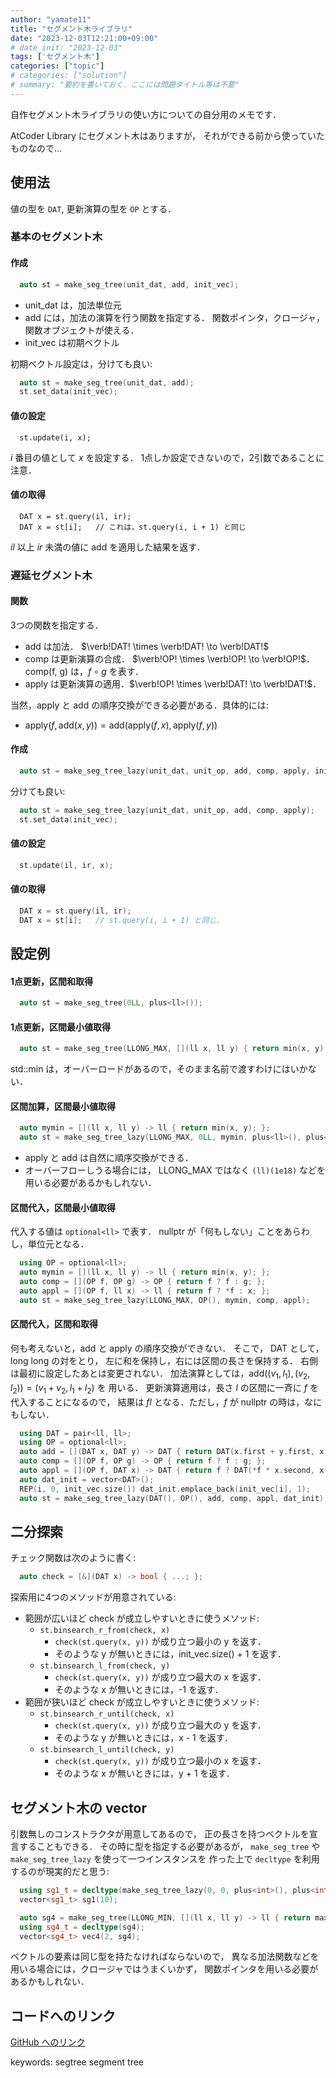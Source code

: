 ```yaml
---
author: "yamate11"
title: "セグメント木ライブラリ"
date: "2023-12-03T12:21:00+09:00"
# date_init: "2023-12-03"
tags: ['セグメント木']
categories: ["topic"]
# categories: ["solution"]
# summary: "要約を書いておく．ここには問題タイトル等は不要" 
---
```


自作セグメント木ライブラリの使い方についての自分用のメモです．

AtCoder Library にセグメント木はありますが，
それができる前から使っていたものなので...

## 使用法

値の型を `DAT`, 更新演算の型を `OP` とする．

### 基本のセグメント木

#### 作成

```cpp
  auto st = make_seg_tree(unit_dat, add, init_vec);
```

* unit_dat は，加法単位元
* add には，加法の演算を行う関数を指定する．
  関数ポインタ，クロージャ，関数オブジェクトが使える．
* init_vec は初期ベクトル

初期ベクトル設定は，分けても良い:

```cpp
  auto st = make_seg_tree(unit_dat, add);
  st.set_data(init_vec);
```

#### 値の設定

```
  st.update(i, x);
```

$i$ 番目の値として $x$ を設定する．
1点しか設定できないので，2引数であることに注意．


#### 値の取得

```
  DAT x = st.query(il, ir);
  DAT x = st[i];   // これは，st.query(i, i + 1) と同じ
```

$il$ 以上 $ir$ 未満の値に add を適用した結果を返す．

### 遅延セグメント木

#### 関数

3つの関数を指定する．

* add は加法． $\verb!DAT! \times \verb!DAT! \to \verb!DAT!$
* comp は更新演算の合成． $\verb!OP! \times \verb!OP! \to \verb!OP!$．
  comp(f, g) は，$f \circ g$ を表す．
* apply は更新演算の適用．$\verb!OP! \times \verb!DAT! \to \verb!DAT!$．

当然，apply と add の順序交換ができる必要がある．具体的には:

* $\text{apply}(f, \text{add}(x, y))
    = \text{add}(\text{apply}(f, x), \text{apply}(f, y))$

#### 作成

```cpp
  auto st = make_seg_tree_lazy(unit_dat, unit_op, add, comp, apply, init_vec);
```

分けても良い:

```cpp
  auto st = make_seg_tree_lazy(unit_dat, unit_op, add, comp, apply);
  st.set_data(init_vec);
```

#### 値の設定

```cpp
  st.update(il, ir, x);
```

#### 値の取得

```cpp
  DAT x = st.query(il, ir);
  DAT x = st[i];   // st.query(i, i + 1) と同じ．
```

## 設定例

#### 1点更新，区間和取得

```cpp
  auto st = make_seg_tree(0LL, plus<ll>());
```

#### 1点更新，区間最小値取得

```cpp
  auto st = make_seg_tree(LLONG_MAX, [](ll x, ll y) { return min(x, y); });
```

std::min は，オーバーロードがあるので，そのまま名前で渡すわけにはいかない．

#### 区間加算，区間最小値取得

```cpp
  auto mymin = [](ll x, ll y) -> ll { return min(x, y); };
  auto st = make_seg_tree_lazy(LLONG_MAX, 0LL, mymin, plus<ll>(), plus<ll>());
```

* apply と add は自然に順序交換ができる．
* オーバーフローしうる場合には， LLONG_MAX ではなく `(ll)(1e18)` などを用いる必要があるかもしれない．

#### 区間代入，区間最小値取得

代入する値は `optional<ll>` で表す．
nullptr が「何もしない」ことをあらわし，単位元となる．

```cpp
  using OP = optional<ll>;
  auto mymin = [](ll x, ll y) -> ll { return min(x, y); };
  auto comp = [](OP f, OP g) -> OP { return f ? f : g; };
  auto appl = [](OP f, ll x) -> ll { return f ? *f : x; };
  auto st = make_seg_tree_lazy(LLONG_MAX, OP(), mymin, comp, appl);
```

#### 区間代入，区間和取得

何も考えないと，add と apply の順序交換ができない．
そこで，
DAT として，long long の対をとり，
左に和を保持し，右には区間の長さを保持する．
右側は最初に設定したあとは変更されない．
加法演算としては，$\text{add}((v_1, l_1), (v_2, l_2)) = (v_1 + v_2, l_1 + l_2)$ を
用いる．
更新演算適用は，長さ $l$ の区間に一斉に $f$ を代入することになるので，
結果は $fl$ となる．ただし，$f$ が nullptr の時は，なにもしない．

```cpp
  using DAT = pair<ll, ll>;
  using OP = optional<ll>;
  auto add = [](DAT x, DAT y) -> DAT { return DAT(x.first + y.first, x.second + y.second); };
  auto comp = [](OP f, OP g) -> OP { return f ? f : g; };
  auto appl = [](OP f, DAT x) -> DAT { return f ? DAT(*f * x.second, x.second) : x; };
  auto dat_init = vector<DAT>();
  REP(i, 0, init_vec.size()) dat_init.emplace_back(init_vec[i], 1);
  auto st = make_seg_tree_lazy(DAT(), OP(), add, comp, appl, dat_init);
```


## 二分探索

チェック関数は次のように書く:

```cpp
  auto check = [&](DAT x) -> bool { ...; };
```

探索用に4つのメソッドが用意されている:

* 範囲が広いほど check が成立しやすいときに使うメソッド:
  * `st.binsearch_r_from(check, x)`
    * `check(st.query(x, y))` が成り立つ最小の y を返す．
    * そのような y が無いときには，init_vec.size() + 1 を返す．
  * `st.binsearch_l_from(check, y)`
    * `check(st.query(x, y))` が成り立つ最大の x を返す．
    * そのような x が無いときには，-1 を返す．
* 範囲が狭いほど check が成立しやすいときに使うメソッド:
  * `st.binsearch_r_until(check, x)`
    * `check(st.query(x, y))` が成り立つ最大の y を返す．
    * そのような y が無いときには，x - 1 を返す．
  * `st.binsearch_l_until(check, y)`
    * `check(st.query(x, y))` が成り立つ最小の x を返す．
    * そのような x が無いときには，y + 1 を返す．

## セグメント木の vector

引数無しのコンストラクタが用意してあるので，
正の長さを持つベクトルを宣言することもできる．
その時に型を指定する必要があるが，
`make_seg_tree` や `make_seg_tree_lazy` を使って一つインスタンスを
作った上で `decltype` を利用するのが現実的だと思う:

```cpp
  using sg1_t = decltype(make_seg_tree_lazy(0, 0, plus<int>(), plus<int>(), plus<int>()));
  vector<sg1_t> sg1(10);

  auto sg4 = make_seg_tree(LLONG_MIN, [](ll x, ll y) -> ll { return max(x, y); });
  using sg4_t = decltype(sg4);
  vector<sg4_t> vec4(2, sg4);
```

ベクトルの要素は同じ型を持たなければならないので，
異なる加法関数などを用いる場合には，クロージャではうまくいかず，
関数ポインタを用いる必要があるかもしれない．

## コードへのリンク

[GitHub へのリンク](https://github.com/yamate11/compprog/blob/main/clib/segTree.cc)


keywords: segtree segment tree
